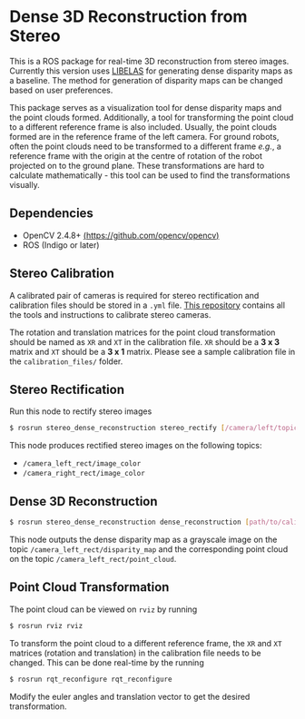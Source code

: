# Dense 3D Reconstruction from Stereo

This is a ROS package for real-time 3D reconstruction from stereo images. Currently this version uses [LIBELAS](http://www.cvlibs.net/software/libelas/) for generating dense disparity maps as a baseline. The method for generation of disparity maps can be changed based on user preferences.

This package serves as a visualization tool for dense disparity maps and the point clouds formed. Additionally, a tool for transforming the point cloud to a different reference frame is also included. Usually, the point clouds formed are in the reference frame of the left camera. For ground robots, often the point clouds need to be transformed to a different frame *e.g.*, a reference frame with the origin at the centre of rotation of the robot projected on to the ground plane. These transformations are hard to calculate mathematically - this tool can be used to find the transformations visually.

## Dependencies

- OpenCV 2.4.8+ [(https://github.com/opencv/opencv)](https://github.com/opencv/opencv)
- ROS (Indigo or later)

## Stereo Calibration

A calibrated pair of cameras is required for stereo rectification and calibration files should be stored in a `.yml` file. [This repository](https://github.com/sourishg/stereo-calibration) contains all the tools and instructions to calibrate stereo cameras.

The rotation and translation matrices for the point cloud transformation should be named as `XR` and `XT` in the calibration file. `XR` should be a **3 x 3** matrix and `XT` should be a **3 x 1** matrix. Please see a sample calibration file in the `calibration_files/` folder.

## Stereo Rectification

Run this node to rectify stereo images

```bash
$ rosrun stereo_dense_reconstruction stereo_rectify [/camera/left/topic] [/camera/right/topic] [path/to/calib/file.yml]
```

This node produces rectified stereo images on the following topics:

- `/camera_left_rect/image_color`
- `/camera_right_rect/image_color`

## Dense 3D Reconstruction

```bash
$ rosrun stereo_dense_reconstruction dense_reconstruction [path/to/calib/file.yml]
```

This node outputs the dense disparity map as a grayscale image on the topic `/camera_left_rect/disparity_map` and the corresponding point cloud on the topic `/camera_left_rect/point_cloud`.

## Point Cloud Transformation

The point cloud can be viewed on `rviz` by running

```bash
$ rosrun rviz rviz
```

To transform the point cloud to a different reference frame, the `XR` and `XT` matrices (rotation and translation) in the calibration file needs to be changed. This can be done real-time by the running

```bash
$ rosrun rqt_reconfigure rqt_reconfigure
```

Modify the euler angles and translation vector to get the desired transformation.